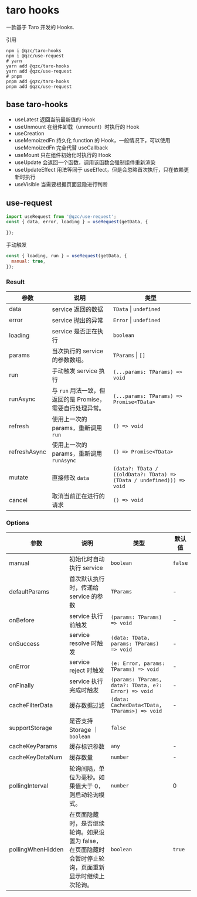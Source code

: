 # taro hooks
一款基于 Taro 开发的 Hooks.

引用
```shell
npm i @qzc/taro-hooks
npm i @qzc/use-request
# yarn
yarn add @qzc/taro-hooks
yarn add @qzc/use-request
# pnpm
pnpm add @qzc/taro-hooks
pnpm add @qzc/use-request
```

## base taro-hooks
+ useLatest 返回当前最新值的 Hook
+ useUnmount 在组件卸载（unmount）时执行的 Hook
+ useCreation
+ useMemoizedFn 持久化 function 的 Hook，一般情况下，可以使用 useMemoizedFn 完全代替 useCallback
+ useMount 只在组件初始化时执行的 Hook
+ useUpdate 会返回一个函数，调用该函数会强制组件重新渲染
+ useUpdateEffect 用法等同于 useEffect，但是会忽略首次执行，只在依赖更新时执行
+ useVisible 当需要根据页面显隐进行判断

## use-request
```js
import useRequest from '@qzc/use-request';
const { data, error, loading } = useRequest(getData, {
  
});
```
手动触发
```js
const { loading, run } = useRequest(getData, {
  manual: true,
});
```

### Result

| 参数         | 说明                                                     | 类型                            |
| ------------ | ------------------------------------------------------- |-------------------------------- |
| data         | service 返回的数据                                        | `TData` \| `undefined`      |
| error        | service 抛出的异常                                        | `Error` \| `undefined`     |
| loading      | service 是否正在执行                                     | `boolean`                    |
| params       | 当次执行的 service 的参数数组。                            | `TParams` \| `[]`           |
| run          | 手动触发 service 执行                                    | `(...params: TParams) => void`   |
| runAsync     | 与 `run` 用法一致，但返回的是 Promise，需要自行处理异常。   | `(...params: TParams) => Promise<TData>`  |
| refresh      | 使用上一次的 params，重新调用 `run`                     | `() => void`    |
| refreshAsync | 使用上一次的 params，重新调用 `runAsync`                | `() => Promise<TData>`     |
| mutate       | 直接修改 `data`                                    | `(data?: TData / ((oldData?: TData) => (TData / undefined))) => void` |
| cancel       | 取消当前正在进行的请求                                | `() => void`    | 

### Options

| 参数          | 说明                           | 类型                     | 默认值  |
| ------------- | ------------------------------ | -------------------------- | ------- |
| manual        | 初始化时自动执行 service          | `boolean`                         | `false` |
| defaultParams | 首次默认执行时，传递给 service 的参数   |                   `TParams`                | -       |
| onBefore      | service 执行前触发             | `(params: TParams) => void`                          | -       |
| onSuccess     | service resolve 时触发         | `(data: TData, params: TParams) => void`             | -       |
| onError       | service reject 时触发          | `(e: Error, params: TParams) => void`                | -       |
| onFinally     | service 执行完成时触发         | `(params: TParams, data?: TData, e?: Error) => void` | -       |
| cacheFilterData | 缓存数据过滤                 | `(data: CachedData<TData, TParams>) => void`  | - |
| supportStorage | 是否支持Storage              ｜ `boolean` | `false` |
| cacheKeyParams | 缓存标识参数 |  `any` | - |
| cacheKeyDataNum | 缓存数量 | `number` | - |
| pollingInterval | 轮询间隔，单位为毫秒。如果值大于 0，则启动轮询模式。 |  `number` | 0 |
| pollingWhenHidden | 	在页面隐藏时，是否继续轮询。如果设置为 false，在页面隐藏时会暂时停止轮询，页面重新显示时继续上次轮询。 | `boolean` | `true` |
